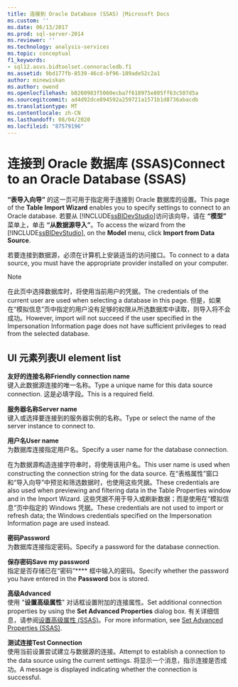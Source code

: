 ```yaml
---
title: 连接到 Oracle Database (SSAS) |Microsoft Docs
ms.custom: ''
ms.date: 06/13/2017
ms.prod: sql-server-2014
ms.reviewer: ''
ms.technology: analysis-services
ms.topic: conceptual
f1_keywords:
- sql12.asvs.bidtoolset.connoracledb.f1
ms.assetid: 9bd177fb-8539-46cd-bf96-189ade52c2a1
author: minewiskan
ms.author: owend
ms.openlocfilehash: b0260983f5060ecba7f618975e805ff63c507d5a
ms.sourcegitcommit: ad4d92dce894592a259721a1571b1d8736abacdb
ms.translationtype: MT
ms.contentlocale: zh-CN
ms.lasthandoff: 08/04/2020
ms.locfileid: "87579196"
---
```

# <a name="connect-to-an-oracle-database-ssas"></a><span data-ttu-id="f1a51-102">连接到 Oracle 数据库 (SSAS)</span><span class="sxs-lookup"><span data-stu-id="f1a51-102">Connect to an Oracle Database (SSAS)</span></span>
  <span data-ttu-id="f1a51-103">**“表导入向导”** 的这一页可用于指定用于连接到 Oracle 数据库的设置。</span><span class="sxs-lookup"><span data-stu-id="f1a51-103">This page of the **Table Import Wizard** enables you to specify settings to connect to an Oracle database.</span></span> <span data-ttu-id="f1a51-104">若要从 [!INCLUDE[ssBIDevStudio](../includes/ssbidevstudio-md.md)]访问该向导，请在 **“模型”** 菜单上，单击 **“从数据源导入”**。</span><span class="sxs-lookup"><span data-stu-id="f1a51-104">To access the wizard from the [!INCLUDE[ssBIDevStudio](../includes/ssbidevstudio-md.md)], on the **Model** menu, click **Import from Data Source**.</span></span>  
  
 <span data-ttu-id="f1a51-105">若要连接到数据源，必须在计算机上安装适当的访问接口。</span><span class="sxs-lookup"><span data-stu-id="f1a51-105">To connect to a data source, you must have the appropriate provider installed on your computer.</span></span>  
  
> [!NOTE]  
>  <span data-ttu-id="f1a51-106">在此页中选择数据库时，将使用当前用户的凭据。</span><span class="sxs-lookup"><span data-stu-id="f1a51-106">The credentials of the current user are used when selecting a database in this page.</span></span> <span data-ttu-id="f1a51-107">但是，如果在“模拟信息”页中指定的用户没有足够的权限从所选数据库中读取，则导入将不会成功。</span><span class="sxs-lookup"><span data-stu-id="f1a51-107">However, import will not succeed if the user specified in the Impersonation Information page does not have sufficient privileges to read from the selected database.</span></span>  
  
## <a name="ui-element-list"></a><span data-ttu-id="f1a51-108">UI 元素列表</span><span class="sxs-lookup"><span data-stu-id="f1a51-108">UI element list</span></span>  
 <span data-ttu-id="f1a51-109">**友好的连接名称**</span><span class="sxs-lookup"><span data-stu-id="f1a51-109">**Friendly connection name**</span></span>  
 <span data-ttu-id="f1a51-110">键入此数据源连接的唯一名称。</span><span class="sxs-lookup"><span data-stu-id="f1a51-110">Type a unique name for this data source connection.</span></span> <span data-ttu-id="f1a51-111">这是必填字段。</span><span class="sxs-lookup"><span data-stu-id="f1a51-111">This is a required field.</span></span>  
  
 <span data-ttu-id="f1a51-112">**服务器名称**</span><span class="sxs-lookup"><span data-stu-id="f1a51-112">**Server name**</span></span>  
 <span data-ttu-id="f1a51-113">键入或选择要连接到的服务器实例的名称。</span><span class="sxs-lookup"><span data-stu-id="f1a51-113">Type or select the name of the server instance to connect to.</span></span>  
  
 <span data-ttu-id="f1a51-114">**用户名**</span><span class="sxs-lookup"><span data-stu-id="f1a51-114">**User name**</span></span>  
 <span data-ttu-id="f1a51-115">为数据库连接指定用户名。</span><span class="sxs-lookup"><span data-stu-id="f1a51-115">Specify a user name for the database connection.</span></span>  
  
 <span data-ttu-id="f1a51-116">在为数据源构造连接字符串时，将使用该用户名。</span><span class="sxs-lookup"><span data-stu-id="f1a51-116">This user name is used when constructing the connection string for the data source.</span></span> <span data-ttu-id="f1a51-117">在“表格属性”窗口和“导入向导”中预览和筛选数据时，也使用这些凭据。</span><span class="sxs-lookup"><span data-stu-id="f1a51-117">These credentials are also used when previewing and filtering data in the Table Properties window and in the Import Wizard.</span></span> <span data-ttu-id="f1a51-118">这些凭据不用于导入或刷新数据；而是使用在“模拟信息”页中指定的 Windows 凭据。</span><span class="sxs-lookup"><span data-stu-id="f1a51-118">These credentials are not used to import or refresh data; the Windows credentials specified on the Impersonation Information page are used instead.</span></span>  
  
 <span data-ttu-id="f1a51-119">**密码**</span><span class="sxs-lookup"><span data-stu-id="f1a51-119">**Password**</span></span>  
 <span data-ttu-id="f1a51-120">为数据库连接指定密码。</span><span class="sxs-lookup"><span data-stu-id="f1a51-120">Specify a password for the database connection.</span></span>  
  
 <span data-ttu-id="f1a51-121">**保存密码**</span><span class="sxs-lookup"><span data-stu-id="f1a51-121">**Save my password**</span></span>  
 <span data-ttu-id="f1a51-122">指定是否存储已在“密码”\*\*\*\* 框中输入的密码。</span><span class="sxs-lookup"><span data-stu-id="f1a51-122">Specify whether the password you have entered in the **Password** box is stored.</span></span>  
  
 <span data-ttu-id="f1a51-123">**高级**</span><span class="sxs-lookup"><span data-stu-id="f1a51-123">**Advanced**</span></span>  
 <span data-ttu-id="f1a51-124">使用 "**设置高级属性**" 对话框设置附加的连接属性。</span><span class="sxs-lookup"><span data-stu-id="f1a51-124">Set additional connection properties by using the **Set Advanced Properties** dialog box.</span></span> <span data-ttu-id="f1a51-125">有关详细信息，请参阅[设置高级属性 (SSAS)](set-advanced-properties-ssas.md)。</span><span class="sxs-lookup"><span data-stu-id="f1a51-125">For more information, see [Set Advanced Properties &#40;SSAS&#41;](set-advanced-properties-ssas.md).</span></span>  
  
 <span data-ttu-id="f1a51-126">**测试连接**</span><span class="sxs-lookup"><span data-stu-id="f1a51-126">**Test Connection**</span></span>  
 <span data-ttu-id="f1a51-127">使用当前设置尝试建立与数据源的连接。</span><span class="sxs-lookup"><span data-stu-id="f1a51-127">Attempt to establish a connection to the data source using the current settings.</span></span> <span data-ttu-id="f1a51-128">将显示一个消息，指示连接是否成功。</span><span class="sxs-lookup"><span data-stu-id="f1a51-128">A message is displayed indicating whether the connection is successful.</span></span>  
  
  
